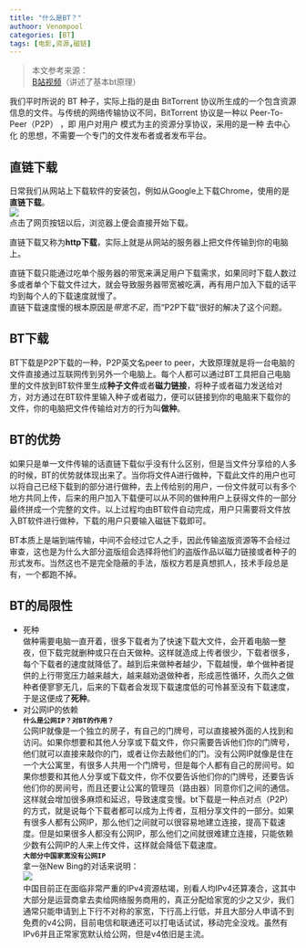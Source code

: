 ```yaml
---
title: "什么是BT？"
authoor: Venompool
categories: [BT]
tags: [电影,资源,磁链]
---
```

>本文参考来源：  
>[B站视频](http://b23.tv/Zjs6Wm7)（讲述了基本bt原理）

我们平时所说的 BT 种子，实际上指的是由 BitTorrent 协议所生成的一个包含资源信息的文件。与传统的网络传输协议不同，BitTorrent 协议是一种以 Peer-To-Peer（P2P） ，即 用户对用户 模式为主的资源分享协议，采用的是一种 去中心化 的思想，不需要一个专门的文件发布者或者发布平台。  

## 直链下载
日常我们从网站上下载软件的安装包，例如从Google上下载Chrome，使用的是**直链下载**。  
![](https://cdn.venompool.fun:8080/blog.v.fun/230405-wibt/Chrome_download_page.png)  
点击了网页按钮以后，浏览器上便会直接开始下载。  
    
直链下载又称为**http下载**，实际上就是从网站的服务器上把文件传输到你的电脑上。  

直链下载只能通过吃单个服务器的带宽来满足用户下载需求，如果同时下载人数过多或者单个下载文件过大，就会导致服务器带宽被吃满，再有用户加入下载的话平均到每个人的下载速度就慢了。  
直链下载速度慢的根本原因是*带宽不足*，而“P2P下载”很好的解决了这个问题。  

## BT下载
BT下载是P2P下载的一种，P2P英文名peer to peer，大致原理就是将一台电脑的文件直接通过互联网传到另外一个电脑上。每个人都可以通过BT工具把自己电脑里的文件放到BT软件里生成**种子文件**或者**磁力链接**，将种子或者磁力发送给对方，对方通过在BT软件里输入种子或者磁力，便可以链接到你的电脑来下载你的文件，你的电脑把文件传输给对方的行为叫**做种**。

## BT的优势
如果只是单一文件传输的话直链下载似乎没有什么区别，但是当文件分享给的人多的时候，BT的优势就体现出来了。当你将文件A进行做种，下载此文件的用户也可以将自己已经下载到的部分进行做种，去上传给别的用户，一份文件就可以有多个地方共同上传，后来的用户加入下载便可以从不同的做种用户上获得文件的一部分最终拼成一个完整的文件。以上过程均由BT软件自动完成，用户只需要将文件放入BT软件进行做种，下载的用户只要输入磁链下载即可。  

BT本质上是端到端传输，中间不会经过它人之手，因此传输盗版资源等不会经过审查，这也是为什么大部分盗版组会选择将他们的盗版作品以磁力链接或者种子的形式发布。当然这也不是完全隐蔽的手法，版权方若是真想抓人，技术手段总是有，一个都跑不掉。

## BT的局限性
* 死种  
做种需要电脑一直开着，很多下载者为了快速下载大文件，会开着电脑一整夜，但下载完就删种或只在白天做种。这样就造成上传者很少，下载者很多，每个下载者的速度就降低了。越到后来做种者越少，下载越慢，单个做种者提供的上行带宽压力越来越大，越来越劝退做种者，形成恶性循环，久而久之做种者便寥寥无几，后来的下载者会发现下载速度低的可怜甚至没有下载速度，于是这便成了**死种**。
* 对公网IP的依赖  
**`什么是公网IP？对BT的作用？`**  
公网IP就像是一个独立的房子，有自己的门牌号，可以直接被外面的人找到和访问。如果你想要和其他人分享或下载文件，你只需要告诉他们你的门牌号，他们就可以直接来敲你的门，或者让你去敲他们的门。没有公网IP就像是住在一个大公寓里，有很多人共用一个门牌号，但是每个人都有自己的房间号。如果你想要和其他人分享或下载文件，你不仅要告诉他们你的门牌号，还要告诉他们你的房间号，而且还要让公寓的管理员（路由器）同意你们之间的通信。这样就会增加很多麻烦和延迟，导致速度变慢。bt下载是一种点对点（P2P）的方式，就是说每个下载者都可以成为上传者，互相分享文件的一部分。如果有很多人都有公网IP，那么他们之间就可以很容易地建立连接，提高下载速度。但是如果很多人都没有公网IP，那么他们之间就很难建立连接，只能依赖少数有公网IP的人来上传文件，这样就会降低下载速度。  
**`大部分中国家宽没有公网IP`**  
拿一张New Bing的对话来说明：  
![](https://cdn.venompool.fun:8080/blog.v.fun/230405-wibt/bing_the_number_of_ipv4.png)  
中国目前正在面临非常严重的IPv4资源枯竭，别看人均IPv4还算凑合，这其中大部分是运营商拿去卖给网络服务商用的，真正分配给家宽的少之又少，我们通常只能申请到上下行不对称的家宽，下行高上行低，并且大部分人申请不到免费的v4公网，目前电信和联通还可以打电话试试，移动完全没戏。虽然有IPv6并且正常家宽默认给公网，但是v4依旧是主流。  
